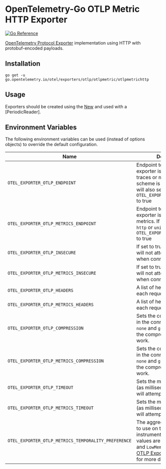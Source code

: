 # OpenTelemetry-Go OTLP Metric HTTP Exporter

[![Go Reference](https://pkg.go.dev/badge/go.opentelemetry.io/otel/exporters/otlp/otlpmetric/otlpmetrichttp.svg)](https://pkg.go.dev/go.opentelemetry.io/otel/exporters/otlp/otlpmetric/otlpmetrichttp)

[OpenTelemetry Protocol Exporter](https://github.com/open-telemetry/opentelemetry-specification/blob/v1.20.0/specification/protocol/exporter.md) implementation using HTTP with protobuf-encoded payloads.

## Installation

```
go get -u go.opentelemetry.io/otel/exporters/otlp/otlpmetric/otlpmetrichttp
```

## Usage

Exporters should be created using the [New](https://pkg.go.dev/go.opentelemetry.io/otel/exporters/otlp/otlpmetric/otlpmetrichttp#New) and used with a [PeriodicReader].

## Environment Variables

The following environment variables can be used (instead of options objects) to override the default configuration.

| Name | Description | Default | Override with |
|------|-------------|---------|---------------|
| `OTEL_EXPORTER_OTLP_ENDPOINT` | Endpoint to which the exporter is going to send traces or metrics. If the scheme is `http` or `unix` this will also set `OTEL_EXPORTER_OTLP_INSECURE` to true | `https://localhost:4317` | `OTEL_EXPORTER_OTLP_METRICS_ENDPOINT`, [WithEndpoint()] |
| `OTEL_EXPORTER_OTLP_METRICS_ENDPOINT` | Endpoint to which the exporter is going to send metrics. If the scheme is `http` or `unix` this will also set `OTEL_EXPORTER_OTLP_INSECURE` to true | `https://localhost:4317/v1/metrics` | [WithEndpoint()] |
| `OTEL_EXPORTER_OTLP_INSECURE` | If set to true the connection will not attempt to use TLS when connecting | `false` | `OTEL_EXPORTER_OTLP_METRICS_INSECURE`, [WithInsecure()] |
| `OTEL_EXPORTER_OTLP_METRICS_INSECURE` | If set to true the connection will not attempt to use TLS when connecting | `false` | [WithInsecure()] |
| `OTEL_EXPORTER_OTLP_HEADERS` | A list of headers to send with each request | none | `OTEL_EXPORTER_OTLP_METRICS_HEADERS`, [WithHeaders()] |
| `OTEL_EXPORTER_OTLP_METRICS_HEADERS` | A list of headers to send with each request | none | [WithHeaders()] |
| `OTEL_EXPORTER_OTLP_COMPRESSION` | Sets the compressions used in the connection. Supports `none` and `gzip`.  Must import the compressor for gzip to work. | none | `OTEL_EXPORTER_OTLP_METRICS_COMPRESSION`, [WithCompression()] |
| `OTEL_EXPORTER_OTLP_METRICS_COMPRESSION` | Sets the compressions used in the connection. Supports `none` and `gzip`.  Must import the compressor for gzip to work. | none | [WithCompression()] |
| `OTEL_EXPORTER_OTLP_TIMEOUT` | Sets the max amount of time (as milliseconds) an Exporter will attempt an export | `10000` | `OTEL_EXPORTER_OTLP_METRICS_TIMEOUT`, [WithTimeout()] |
| `OTEL_EXPORTER_OTLP_METRICS_TIMEOUT` | Sets the max amount of time (as milliseconds) an Exporter will attempt an export | `10000` | [WithTimeout()] |
| `OTEL_EXPORTER_OTLP_METRICS_TEMPORALITY_PREFERENCE` | The aggregation temporality to use on the basis of instrument kind. Available values are `Cumulative`, `Delta`, and `LowMemory`.  See [The OTLP Exporter Specification] for more details | `Cumulative` | [WithTemporalitySelector()] |

[WithEndpoint()]: https://pkg.go.dev/go.opentelemetry.io/otel/exporters/otlp/otlpmetric/otlpmetrichttp#WithEndpoint
[WithInsecure()]: https://pkg.go.dev/go.opentelemetry.io/otel/exporters/otlp/otlpmetric/otlpmetrichttp#WithInsecure
[WithHeaders()]: https://pkg.go.dev/go.opentelemetry.io/otel/exporters/otlp/otlpmetric/otlpmetrichttp#WithHeaders
[WithCompression()]: https://pkg.go.dev/go.opentelemetry.io/otel/exporters/otlp/otlpmetric/otlpmetrichttp#WithCompression
[WithCompressor()]: https://pkg.go.dev/go.opentelemetry.io/otel/exporters/otlp/otlpmetric/otlpmetrichttp#WithCompressor
[WithTimeout()]: https://pkg.go.dev/go.opentelemetry.io/otel/exporters/otlp/otlpmetric/otlpmetrichttp#WithTimeout
[The OTLP Exporter Specification]: https://github.com/open-telemetry/opentelemetry-specification/blob/main/specification/metrics/sdk_exporters/otlp.md#additional-configuration
[WithTemporalitySelector()]: https://pkg.go.dev/go.opentelemetry.io/otel/exporters/otlp/otlpmetric/otlpmetrichttp#WithTemporalitySelector
